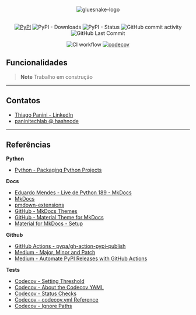 <div align="center">
    <br><img src="https://github.com/ThiagoPanini/gluesnake/blob/feature/repo-first-organization/docs/assets/imgs/header-readme.png?raw=true" alt="gluesnake-logo">
</div>

<div align="center">  
  <br>
  
  [![PyPI](https://img.shields.io/pypi/v/gluesnake?color=purple)](https://pypi.org/project/gluesnake/)
  ![PyPI - Downloads](https://img.shields.io/pypi/dm/gluesnake?color=purple)
  ![PyPI - Status](https://img.shields.io/pypi/status/gluesnake?color=purple)
  ![GitHub commit activity](https://img.shields.io/github/commit-activity/m/ThiagoPanini/gluesnake?color=purple)
  ![GitHub Last Commit](https://img.shields.io/github/last-commit/ThiagoPanini/gluesnake?color=purple)
  <br>

  ![CI workflow](https://img.shields.io/github/actions/workflow/status/ThiagoPanini/gluesnake/ci-main.yml?label=ci)
  [![codecov](https://codecov.io/gh/ThiagoPanini/gluesnake/branch/main/graph/badge.svg?token=zSdFO9jkD8)](https://codecov.io/gh/ThiagoPanini/gluesnake)


</div>


## Funcionalidades

> **Note**
> Trabalho em construção

___

## Contatos

- [Thiago Panini - LinkedIn](https://www.linkedin.com/in/thiago-panini/)
- [paninitechlab @ hashnode](https://panini.hashnode.dev/)

___

## Referências

**Python**

- [Python - Packaging Python Projects](https://packaging.python.org/en/latest/tutorials/packaging-projects/)

**Docs**

- [Eduardo Mendes - Live de Python 189 - MkDocs](https://www.youtube.com/watch?v=GW6nAJ1NHUQ&t=2s&ab_channel=EduardoMendes)
- [MkDocs](https://www.mkdocs.org/)
- [pmdown-extensions](https://facelessuser.github.io/pymdown-extensions/)
- [GitHub - MkDocs Themes](https://github.com/mkdocs/mkdocs/wiki/MkDocs-Themes)
- [GitHub - Material Theme for MkDocs](https://github.com/squidfunk/mkdocs-material)
- [Material for MkDocs - Setup](https://squidfunk.github.io/mkdocs-material/setup/changing-the-colors/)

**Github**

- [GitHub Actions - pypa/gh-action-pypi-publish](https://github.com/marketplace/actions/pypi-publish)
- [Medium - Major, Minor and Patch](https://medium.com/fiverr-engineering/major-minor-patch-a5298e2e1798)
- [Medium - Automate PyPI Releases with GitHub Actions](https://medium.com/@VersuS_/automate-pypi-releases-with-github-actions-4c5a9cfe947d)

**Tests**

- [Codecov - Setting Threshold](https://github.com/codecov/codecov-action/issues/554#issuecomment-1261250304)
- [Codecov - About the Codecov YAML](https://docs.codecov.com/docs/codecov-yaml)
- [Codecov - Status Checks](https://docs.codecov.com/docs/commit-status)
- [Codecov - codecov.yml Reference](https://docs.codecov.com/docs/codecovyml-reference)
- [Codecov - Ignore Paths](https://docs.codecov.com/docs/ignoring-paths)